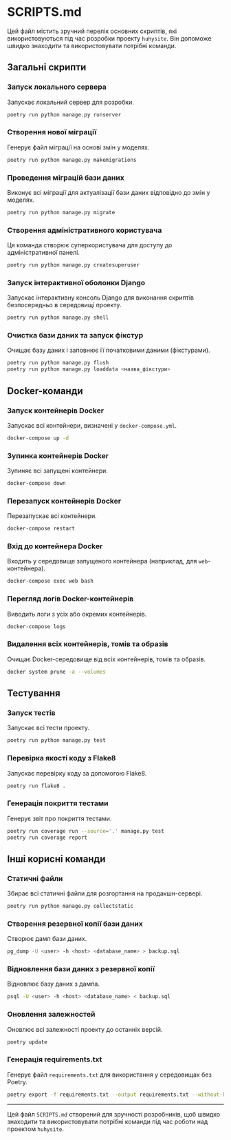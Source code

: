 
# SCRIPTS.md

Цей файл містить зручний перелік основних скриптів, які використовуються під час розробки проекту `huhysite`. Він допоможе швидко знаходити та використовувати потрібні команди.

## Загальні скрипти

### Запуск локального сервера
Запускає локальний сервер для розробки.

```bash
poetry run python manage.py runserver
```
### Створення нової міграції
Генерує файл міграції на основі змін у моделях.

```bash
poetry run python manage.py makemigrations
```

### Проведення міграцій бази даних
Виконує всі міграції для актуалізації бази даних відповідно до змін у моделях.

```bash
poetry run python manage.py migrate
```

### Створення адміністративного користувача
Ця команда створює суперкористувача для доступу до адміністративної панелі.

```bash
poetry run python manage.py createsuperuser
```

### Запуск інтерактивної оболонки Django
Запускає інтерактивну консоль Django для виконання скриптів безпосередньо в середовищі проекту.

```bash
poetry run python manage.py shell
```

### Очистка бази даних та запуск фікстур
Очищає базу даних і заповнює її початковими даними (фікстурами).

```bash
poetry run python manage.py flush
poetry run python manage.py loaddata <назва_фікстури>
```

## Docker-команди

### Запуск контейнерів Docker
Запускає всі контейнери, визначені у `docker-compose.yml`.

```bash
docker-compose up -d
```

### Зупинка контейнерів Docker
Зупиняє всі запущені контейнери.

```bash
docker-compose down
```

### Перезапуск контейнерів Docker
Перезапускає всі контейнери.

```bash
docker-compose restart
```

### Вхід до контейнера Docker
Входить у середовище запущеного контейнера (наприклад, для `web`-контейнера).

```bash
docker-compose exec web bash
```

### Перегляд логів Docker-контейнерів
Виводить логи з усіх або окремих контейнерів.

```bash
docker-compose logs
```

### Видалення всіх контейнерів, томів та образів
Очищає Docker-середовище від всіх контейнерів, томів та образів.

```bash
docker system prune -a --volumes
```

## Тестування

### Запуск тестів
Запускає всі тести проекту.

```bash
poetry run python manage.py test
```

### Перевірка якості коду з Flake8
Запускає перевірку коду за допомогою Flake8.

```bash
poetry run flake8 .
```

### Генерація покриття тестами
Генерує звіт про покриття тестами.

```bash
poetry run coverage run --source='.' manage.py test
poetry run coverage report
```

## Інші корисні команди

### Статичні файли
Збирає всі статичні файли для розгортання на продакшн-сервері.

```bash
poetry run python manage.py collectstatic
```

### Створення резервної копії бази даних
Створює дамп бази даних.

```bash
pg_dump -U <user> -h <host> <database_name> > backup.sql
```

### Відновлення бази даних з резервної копії
Відновлює базу даних з дампа.

```bash
psql -U <user> -h <host> <database_name> < backup.sql
```

### Оновлення залежностей
Оновлює всі залежності проекту до останніх версій.

```bash
poetry update
```

### Генерація requirements.txt
Генерує файл `requirements.txt` для використання у середовищах без Poetry.

```bash
poetry export -f requirements.txt --output requirements.txt --without-hashes
```

---

Цей файл `SCRIPTS.md` створений для зручності розробників, щоб швидко знаходити та використовувати потрібні команди під час роботи над проектом `huhysite`.
